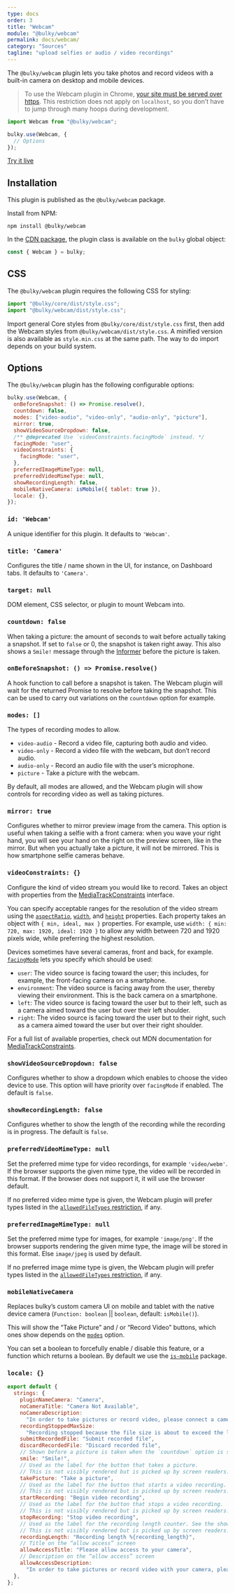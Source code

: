 ```yaml
---
type: docs
order: 3
title: "Webcam"
module: "@bulky/webcam"
permalink: docs/webcam/
category: "Sources"
tagline: "upload selfies or audio / video recordings"
---
```


The `@bulky/webcam` plugin lets you take photos and record videos with a built-in camera on desktop and mobile devices.

> To use the Webcam plugin in Chrome, [your site must be served over https](https://developers.google.com/web/updates/2015/10/chrome-47-webrtc#public_service_announcements). This restriction does not apply on `localhost`, so you don’t have to jump through many hoops during development.

```js
import Webcam from "@bulky/webcam";

bulky.use(Webcam, {
  // Options
});
```

<a class="TryButton" href="/examples/dashboard/">Try it live</a>

## Installation

This plugin is published as the `@bulky/webcam` package.

Install from NPM:

```shell
npm install @bulky/webcam
```

In the [CDN package](/docs/#With-a-script-tag), the plugin class is available on the `bulky` global object:

```js
const { Webcam } = bulky;
```

## CSS

The `@bulky/webcam` plugin requires the following CSS for styling:

```js
import "@bulky/core/dist/style.css";
import "@bulky/webcam/dist/style.css";
```

Import general Core styles from `@bulky/core/dist/style.css` first, then add the Webcam styles from `@bulky/webcam/dist/style.css`. A minified version is also available as `style.min.css` at the same path. The way to do import depends on your build system.

## Options

The `@bulky/webcam` plugin has the following configurable options:

```js
bulky.use(Webcam, {
  onBeforeSnapshot: () => Promise.resolve(),
  countdown: false,
  modes: ["video-audio", "video-only", "audio-only", "picture"],
  mirror: true,
  showVideoSourceDropdown: false,
  /** @deprecated Use `videoConstraints.facingMode` instead. */
  facingMode: "user",
  videoConstraints: {
    facingMode: "user",
  },
  preferredImageMimeType: null,
  preferredVideoMimeType: null,
  showRecordingLength: false,
  mobileNativeCamera: isMobile({ tablet: true }),
  locale: {},
});
```

### `id: 'Webcam'`

A unique identifier for this plugin. It defaults to `'Webcam'`.

### `title: 'Camera'`

Configures the title / name shown in the UI, for instance, on Dashboard tabs. It defaults to `'Camera'`.

### `target: null`

DOM element, CSS selector, or plugin to mount Webcam into.

### `countdown: false`

When taking a picture: the amount of seconds to wait before actually taking a snapshot. If set to `false` or 0, the snapshot is taken right away. This also shows a `Smile!` message through the [Informer](/docs/informer) before the picture is taken.

### `onBeforeSnapshot: () => Promise.resolve()`

A hook function to call before a snapshot is taken. The Webcam plugin will wait for the returned Promise to resolve before taking the snapshot. This can be used to carry out variations on the `countdown` option for example.

### `modes: []`

The types of recording modes to allow.

- `video-audio` - Record a video file, capturing both audio and video.
- `video-only` - Record a video file with the webcam, but don’t record audio.
- `audio-only` - Record an audio file with the user’s microphone.
- `picture` - Take a picture with the webcam.

By default, all modes are allowed, and the Webcam plugin will show controls for recording video as well as taking pictures.

### `mirror: true`

Configures whether to mirror preview image from the camera. This option is useful when taking a selfie with a front camera: when you wave your right hand, you will see your hand on the right on the preview screen, like in the mirror. But when you actually take a picture, it will not be mirrored. This is how smartphone selfie cameras behave.

### `videoConstraints: {}`

Configure the kind of video stream you would like to record. Takes an object with properties from the [MediaTrackConstraints][] interface.

You can specify acceptable ranges for the resolution of the video stream using the [`aspectRatio`][], [`width`][], and [`height`][] properties. Each property takes an object with `{ min, ideal, max }` properties. For example, use `width: { min: 720, max: 1920, ideal: 1920 }` to allow any width between 720 and 1920 pixels wide, while preferring the highest resolution.

Devices sometimes have several cameras, front and back, for example. [`facingMode`][] lets you specify which should be used:

- `user`: The video source is facing toward the user; this includes, for example, the front-facing camera on a smartphone.
- `environment`: The video source is facing away from the user, thereby viewing their environment. This is the back camera on a smartphone.
- `left`: The video source is facing toward the user but to their left, such as a camera aimed toward the user but over their left shoulder.
- `right`: The video source is facing toward the user but to their right, such as a camera aimed toward the user but over their right shoulder.

For a full list of available properties, check out MDN documentation for [MediaTrackConstraints][].

[mediatrackconstraints]: https://developer.mozilla.org/en-US/docs/Web/API/MediaTrackConstraints#Properties_of_video_tracks
[`aspectratio`]: https://developer.mozilla.org/en-US/docs/Web/API/MediaTrackConstraints/aspectRatio
[`width`]: https://developer.mozilla.org/en-US/docs/Web/API/MediaTrackConstraints/width
[`height`]: https://developer.mozilla.org/en-US/docs/Web/API/MediaTrackConstraints/height
[`facingmode`]: https://developer.mozilla.org/en-US/docs/Web/API/MediaTrackConstraints/facingMode

### `showVideoSourceDropdown: false`

Configures whether to show a dropdown which enables to choose the video device to use. This option will have priority over `facingMode` if enabled. The default is `false`.

### `showRecordingLength: false`

Configures whether to show the length of the recording while the recording is in progress. The default is `false`.

### `preferredVideoMimeType: null`

Set the preferred mime type for video recordings, for example `'video/webm'`. If the browser supports the given mime type, the video will be recorded in this format. If the browser does not support it, it will use the browser default.

If no preferred video mime type is given, the Webcam plugin will prefer types listed in the [`allowedFileTypes` restriction](/docs/bulky/#restrictions), if any.

### `preferredImageMimeType: null`

Set the preferred mime type for images, for example `'image/png'`. If the browser supports rendering the given mime type, the image will be stored in this format. Else `image/jpeg` is used by default.

If no preferred image mime type is given, the Webcam plugin will prefer types listed in the [`allowedFileTypes` restriction](/docs/bulky/#restrictions), if any.

### `mobileNativeCamera`

Replaces bulky’s custom camera UI on mobile and tablet with the native device camera (`Function: boolean` || `boolean`, default: `isMobile()`).

This will show the “Take Picture” and / or “Record Video” buttons, which ones show depends on the [`modes`](#modes) option.

You can set a boolean to forcefully enable / disable this feature, or a function which returns a boolean. By default we use the [`is-mobile`](https://github.com/juliangruber/is-mobile) package.

### `locale: {}`

```js
export default {
  strings: {
    pluginNameCamera: "Camera",
    noCameraTitle: "Camera Not Available",
    noCameraDescription:
      "In order to take pictures or record video, please connect a camera device",
    recordingStoppedMaxSize:
      "Recording stopped because the file size is about to exceed the limit",
    submitRecordedFile: "Submit recorded file",
    discardRecordedFile: "Discard recorded file",
    // Shown before a picture is taken when the `countdown` option is set.
    smile: "Smile!",
    // Used as the label for the button that takes a picture.
    // This is not visibly rendered but is picked up by screen readers.
    takePicture: "Take a picture",
    // Used as the label for the button that starts a video recording.
    // This is not visibly rendered but is picked up by screen readers.
    startRecording: "Begin video recording",
    // Used as the label for the button that stops a video recording.
    // This is not visibly rendered but is picked up by screen readers.
    stopRecording: "Stop video recording",
    // Used as the label for the recording length counter. See the showRecordingLength option.
    // This is not visibly rendered but is picked up by screen readers.
    recordingLength: "Recording length %{recording_length}",
    // Title on the “allow access” screen
    allowAccessTitle: "Please allow access to your camera",
    // Description on the “allow access” screen
    allowAccessDescription:
      "In order to take pictures or record video with your camera, please allow camera access for this site.",
  },
};
```
